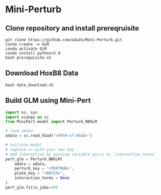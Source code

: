 # Mini-Perturb

## Clone repository and install prereqruisite
```
git clone https://github.com/oZwZo/Mini-Perturb.git
conda create -n GLM
conda activate GLM
conda install python>3.9
bash prerequisite.sh
```

## Download HoxB8 Data
```
bash data_download.sh
```

## Build GLM using Mini-Pert

```python
import os, sys
import scanpy as sc
from MiniPert.model import Perturb_NBGLM

# load adata
adata = sc.read_h5ad("<PATH-of-H5AD>")

# initiate model
# replace <> with your own key
# add interaction by passing variable pairs to `interaction_terms` 
pert_glm = Perturb_NBGLM(
    adata = adata, 
    perturb_key = "<PERTRUB>",
    plate_key = "<BATCH>",
    interaction_terms = None
)
pert_glm.fit(n_jobs=20)
```
